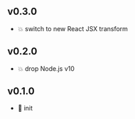 ## v0.3.0

* 💥 switch to new React JSX transform

## v0.2.0

* 💥 drop Node.js v10

## v0.1.0

* 🐣 init
